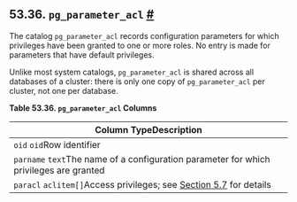 ## 53.36. `pg_parameter_acl` [#](#CATALOG-PG-PARAMETER-ACL)

The catalog `pg_parameter_acl` records configuration parameters for which privileges have been granted to one or more roles. No entry is made for parameters that have default privileges.

Unlike most system catalogs, `pg_parameter_acl` is shared across all databases of a cluster: there is only one copy of `pg_parameter_acl` per cluster, not one per database.

**Table 53.36. `pg_parameter_acl` Columns**

| Column TypeDescription                                                                                |
| ----------------------------------------------------------------------------------------------------- |
| `oid` `oid`Row identifier                                                                             |
| `parname` `text`The name of a configuration parameter for which privileges are granted                |
| `paracl` `aclitem[]`Access privileges; see [Section 5.7](ddl-priv "5.7. Privileges") for details |